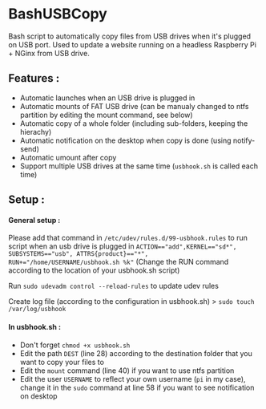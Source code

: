 # BashUSBCopy

Bash script to automatically copy files from USB drives when it's plugged on USB port.
Used to update a website running on a headless Raspberry Pi + NGinx from USB drive.


Features : 
---------
* Automatic launches when an USB drive is plugged in
* Automatic mounts of FAT USB drive (can be manualy changed to ntfs partition by editing the mount command, see below)
* Automatic copy of a whole folder (including sub-folders, keeping the hierachy)
* Automatic notification on the desktop when copy is done (using notify-send)
* Automatic umount after copy
* Support multiple USB drives at the same time (`usbhook.sh` is called each time)


Setup :
-----------

#### General setup :
Please add that command in `/etc/udev/rules.d/99-usbhook.rules` to run script when an usb drive is plugged in
`ACTION=="add",KERNEL=="sd*", SUBSYSTEMS=="usb", ATTRS{product}=="*", RUN+="/home/USERNAME/usbhook.sh %k"`
(Change the RUN command according to the location of your usbhook.sh script)

Run `sudo udevadm control --reload-rules` to update udev rules

Create log file (according to the configuration in usbhook.sh) > `sudo touch /var/log/usbhook`

#### In usbhook.sh :
* Don't forget `chmod +x usbhook.sh`
* Edit the path `DEST` (line 28) according to the destination folder that you want to copy your files to
* Edit the `mount` command (line 40) if you want to use ntfs partition
* Edit the user `USERNAME` to reflect your own username (`pi` in my case), change it in the `sudo` command at line 58 if you want to see notification on desktop
